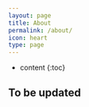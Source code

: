 ```yaml
---
layout: page
title: About
permalink: /about/
icon: heart
type: page
---
```


* content
{:toc}

## To be updated
